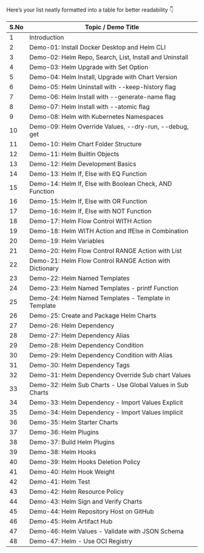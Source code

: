 Here’s your list neatly formatted into a table for better readability 👇

| S.No | Topic / Demo Title                                         |
| ---- | ---------------------------------------------------------- |
| 1    | Introduction                                               |
| 2    | Demo-01: Install Docker Desktop and Helm CLI               |
| 3    | Demo-02: Helm Repo, Search, List, Install and Uninstall    |
| 4    | Demo-03: Helm Upgrade with Set Option                      |
| 5    | Demo-04: Helm Install, Upgrade with Chart Version          |
| 6    | Demo-05: Helm Uninstall with --keep-history flag           |
| 7    | Demo-06: Helm Install with --generate-name flag            |
| 8    | Demo-07: Helm Install with --atomic flag                   |
| 9    | Demo-08: Helm with Kubernetes Namespaces                   |
| 10   | Demo-09: Helm Override Values, --dry-run, --debug, get     |
| 11   | Demo-10: Helm Chart Folder Structure                       |
| 12   | Demo-11: Helm Builtin Objects                              |
| 13   | Demo-12: Helm Development Basics                           |
| 14   | Demo-13: Helm If, Else with EQ Function                    |
| 15   | Demo-14: Helm If, Else with Boolean Check, AND Function    |
| 16   | Demo-15: Helm If, Else with OR Function                    |
| 17   | Demo-16: Helm If, Else with NOT Function                   |
| 18   | Demo-17: Helm Flow Control WITH Action                     |
| 19   | Demo-18: Helm WITH Action and IfElse in Combination        |
| 20   | Demo-19: Helm Variables                                    |
| 21   | Demo-20: Helm Flow Control RANGE Action with List          |
| 22   | Demo-21: Helm Flow Control RANGE Action with Dictionary    |
| 23   | Demo-22: Helm Named Templates                              |
| 24   | Demo-23: Helm Named Templates - printf Function            |
| 25   | Demo-24: Helm Named Templates - Template in Template       |
| 26   | Demo-25: Create and Package Helm Charts                    |
| 27   | Demo-26: Helm Dependency                                   |
| 28   | Demo-27: Helm Dependency Alias                             |
| 29   | Demo-28: Helm Dependency Condition                         |
| 30   | Demo-29: Helm Dependency Condition with Alias              |
| 31   | Demo-30: Helm Dependency Tags                              |
| 32   | Demo-31: Helm Dependency Override Sub chart Values         |
| 33   | Demo-32: Helm Sub Charts - Use Global Values in Sub Charts |
| 34   | Demo-33: Helm Dependency - Import Values Explicit          |
| 35   | Demo-34: Helm Dependency - Import Values Implicit          |
| 36   | Demo-35: Helm Starter Charts                               |
| 37   | Demo-36: Helm Plugins                                      |
| 38   | Demo-37: Build Helm Plugins                                |
| 39   | Demo-38: Helm Hooks                                        |
| 40   | Demo-39: Helm Hooks Deletion Policy                        |
| 41   | Demo-40: Helm Hook Weight                                  |
| 42   | Demo-41: Helm Test                                         |
| 43   | Demo-42: Helm Resource Policy                              |
| 44   | Demo-43: Helm Sign and Verify Charts                       |
| 45   | Demo-44: Helm Repository Host on GitHub                    |
| 46   | Demo-45: Helm Artifact Hub                                 |
| 47   | Demo-46: Helm Values - Validate with JSON Schema           |
| 48   | Demo-47: Helm - Use OCI Registry                           |
